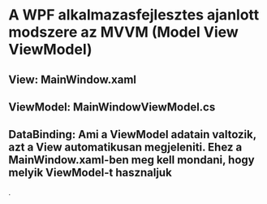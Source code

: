 ﻿# A WPF alkalmazasfejlesztes ajanlott modszere az MVVM (Model View ViewModel)

## View: MainWindow.xaml
## ViewModel: MainWindowViewModel.cs

## DataBinding: Ami a ViewModel adatain valtozik, azt a View automatikusan megjeleniti. Ehez a MainWindow.xaml-ben meg kell mondani, hogy melyik ViewModel-t hasznaljuk
.